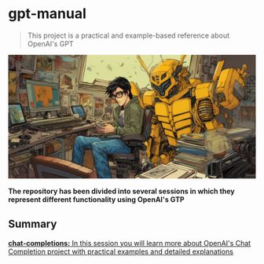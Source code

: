 # gpt-manual
> This project is a practical and example-based reference about OpenAI's GPT

![image](images/cover.jpg)

**The repository has been divided into several sessions in which they represent different functionality using OpenAI's GTP**

## Summary
[**chat-completions:** In this session you will learn more about OpenAI's Chat Completion project with practical examples and detailed explanations](#chat_completion/README.md)